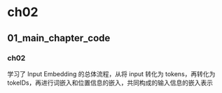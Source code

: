 # ch02

## 01_main_chapter_code

### ch02

学习了 Input Embedding 的总体流程，从将 input 转化为 tokens，再转化为 tokeIDs，再进行词嵌入和位置信息的嵌入，共同构成的输入信息的嵌入表示
